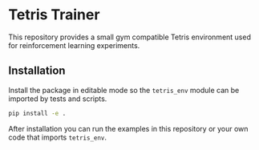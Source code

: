 # Tetris Trainer

This repository provides a small gym compatible Tetris environment used for reinforcement learning experiments.

## Installation

Install the package in editable mode so the `tetris_env` module can be imported by tests and scripts.

```bash
pip install -e .
```

After installation you can run the examples in this repository or your own code that imports `tetris_env`.
